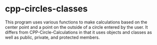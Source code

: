 # cpp-circles-classes
This program uses various functions to make calculations based on the center point and a point on the outside of a circle entered by the user. It differs from
CPP-Circle-Calculations in that it uses objects and classes as well as public, private, and protected members. 
